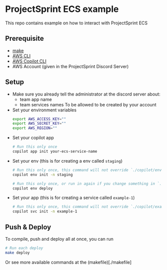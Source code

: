 # ProjectSprint ECS example
This repo contains example on how to interact with ProjectSprint ECS
## Prerequisite
- [make](https://www.google.com/search?q=install+make)
- [AWS CLI](https://docs.aws.amazon.com/cli/latest/userguide/getting-started-install.html)
- [AWS Copilot CLI](https://aws.github.io/copilot-cli/docs/getting-started/install/)
- AWS Account (given in the ProjectSprint Discord Server)

## Setup
- Make sure you already tell the administrator at the discord server about:
    - team app name
    - team services names
  To be allowed to be created by your account
- Set your environment variables
    ```bash
    export AWS_ACCESS_KEY=""
    export AWS_SECRET_KEY=""
    export AWS_REGION=""
    ```
- Set your copilot app
    ```bash
    # Run this only once
    copilot app init your-ecs-service-name
    ```
- Set your env (this is for creating a env called `staging`)
    ```bash
    # Run this only once, this command will not override `./copilot/environments/staging/manifest.yml` if it's exists
    copilot env init -n staging
    ```
    ```bash
    # Run this only once, or run in again if you change something in `./copilot/environments/staging/manifest.yml`
    copilot env deploy
    ```
- Set your app (this is for creating a service called `example-1`)
    ```bash
    # Run this only once, this command will not override `./copilot/example-1/manifest.yml` if it's exists
    copilot svc init -n example-1
    ```

## Push & Deploy
To compile, push and deploy all at once, you can run 
```bash
# Run each deploy
make deploy
```
Or see more available commands at the (makefile)[./makefile]
